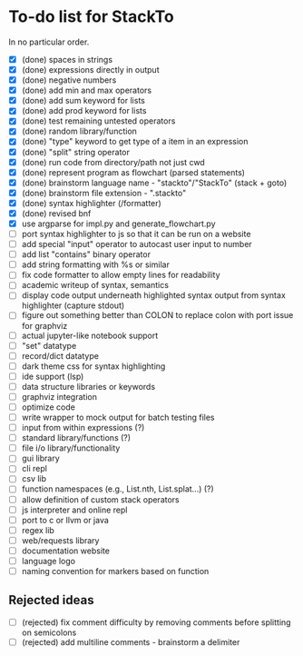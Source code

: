 # To-do list for StackTo

In no particular order.

 - [x] (done) spaces in strings
 - [x] (done) expressions directly in output
 - [x] (done) negative numbers
 - [x] (done) add min and max operators
 - [x] (done) add sum keyword for lists
 - [x] (done) add prod keyword for lists
 - [x] (done) test remaining untested operators
 - [x] (done) random library/function
 - [x] (done) "type" keyword to get type of a item in an expression
 - [x] (done) "split" string operator
 - [x] (done) run code from directory/path not just cwd
 - [x] (done) represent program as flowchart (parsed statements)
 - [x] (done) brainstorm language name - "stackto"/"StackTo" (stack + goto)
 - [x] (done) brainstorm file extension - ".stackto"
 - [x] (done) syntax highlighter (/formatter)
 - [x] (done) revised bnf
 - [x] use argparse for impl.py and generate_flowchart.py
 - [ ] port syntax highlighter to js so that it can be run on a website
 - [ ] add special "input" operator to autocast user input to number
 - [ ] add list "contains" binary operator
 - [ ] add string formatting with %s or similar
 - [ ] fix code formatter to allow empty lines for readability
 - [ ] academic writeup of syntax, semantics
 - [ ] display code output underneath highlighted syntax output from syntax highlighter (capture stdout)
 - [ ] figure out something better than COLON to replace colon with port issue for graphviz
 - [ ] actual jupyter-like notebook support
 - [ ] "set" datatype
 - [ ] record/dict datatype
 - [ ] dark theme css for syntax highlighting
 - [ ] ide support (lsp)
 - [ ] data structure libraries or keywords
 - [ ] graphviz integration
 - [ ] optimize code
 - [ ] write wrapper to mock output for batch testing files
 - [ ] input from within expressions (?)
 - [ ] standard library/functions (?)
 - [ ] file i/o library/functionality
 - [ ] gui library
 - [ ] cli repl
 - [ ] csv lib
 - [ ] function namespaces (e.g., List.nth, List.splat...) (?)
 - [ ] allow definition of custom stack operators
 - [ ] js interpreter and online repl
 - [ ] port to c or llvm or java
 - [ ] regex lib
 - [ ] web/requests library
 - [ ] documentation website
 - [ ] language logo
 - [ ] naming convention for markers based on function

## Rejected ideas

 - [ ] (rejected) fix comment difficulty by removing comments before splitting on semicolons
 - [ ] (rejected) add multiline comments - brainstorm a delimiter
